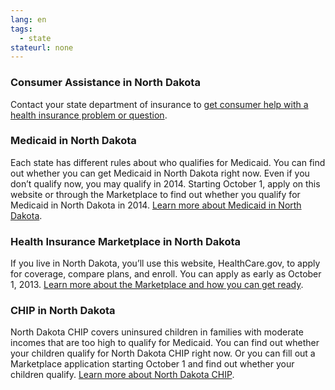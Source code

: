 ```yaml
--- 
lang: en 
tags: 
  - state
stateurl: none 
--- 
```


### Consumer Assistance in North Dakota

Contact your state department of insurance to [get consumer help with a health insurance problem or question](http://www.nd.gov/ndins/).

### Medicaid in North Dakota

Each state has different rules about who qualifies for Medicaid. You can find out whether you can get Medicaid in North Dakota right now. Even if you don’t qualify now, you may qualify in 2014. Starting October 1, apply on this website or through the Marketplace to find out whether you qualify for Medicaid in North Dakota in 2014. [Learn more about Medicaid in North Dakota](http://www.nd.gov/dhs/services/medicalserv/medicaid/).

### Health Insurance Marketplace in North Dakota

If you live in North Dakota, you’ll use this website, HealthCare.gov, to apply for coverage, compare plans, and enroll. You can apply as early as October 1, 2013. [Learn more about the Marketplace and how you can get ready](/how-can-i-get-ready-to-enroll-in-the-marketplace).

### CHIP in North Dakota

North Dakota CHIP covers uninsured children in families with moderate incomes that are too high to qualify for Medicaid. You can find out whether your children qualify for North Dakota CHIP right now. Or you can fill out a Marketplace application starting October 1 and find out whether your children qualify. [Learn more about North Dakota CHIP](http://www.ncdhhs.gov/dma/healthchoice/who.htm).
